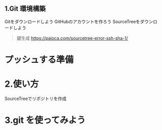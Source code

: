 ## 1.Git 環境構築

Gitをダウンロードしよう
GitHubのアカウントを作ろう
SourceTreeをダウンロードしよう

> 鍵生成  https://pajoca.com/sourcetree-error-ssh-sha-1/


# プッシュする準備

# 2.使い方
SourceTreeでリポジトリを作成

# 3.git を使ってみよう

